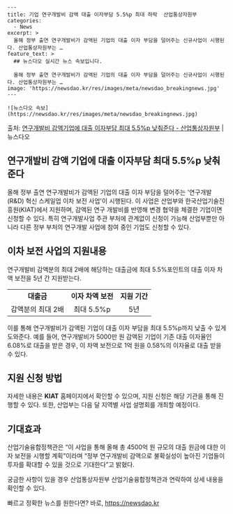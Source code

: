     ---
    title: 기업 연구개발비 감액 대출 이자부담 5.5%p 최대 하락  산업통상자원부
    categories:
      - News
    excerpt: >
      올해 정부 출연 연구개발비가 감액된 기업의 대출 이자 부담을 덜어주는 신규사업이 시행된다. 산업통상자원부는 …
    feature_text: >
      ## 뉴스다오 실시간 뉴스 속보입니다.
    
      올해 정부 출연 연구개발비가 감액된 기업의 대출 이자 부담을 덜어주는 신규사업이 시행된다. 산업통상자원부는 …
    image: 'https://newsdao.kr/res/images/meta/newsdao_breakingnews.jpg'
    ---
    
    ![뉴스다오 속보](https://newsdao.kr/res/images/meta/newsdao_breakingnews.jpg)

<p>출처: <a href="https://newsdao.kr/3023" rel="dofollow">연구개발비 감액기업에 대출 이자부담 최대 5.5%p 낮춰준다 - 산업통상자원부</a> | 뉴스다오</p>

<h2>연구개발비 감액 기업에 대출 이자부담 최대 5.5%p 낮춰준다</h2>

<p data-ke-size="size16">올해 정부 출연 연구개발비가 감액된 기업의 대출 이자 부담을 덜어주는 '연구개발(R&D) 혁신 스케일업 이차 보전 사업'이 시행된다. 이 사업은 산업부와 한국산업기술진흥원(KIAT)에서 지원하며, 감액된 연구 개발비를 반영해 변경 협약을 체결한 기업이면 신청할 수 있다. 특히 연구개발사업 주관 부처에 관계없이 신청이 가능해 산업부뿐만 아니라 다른 정부 부처의 연구개발 사업에 참여 중인 기업도 신청할 수 있다.</p>

<h2 data-ke-size="size26">이차 보전 사업의 지원내용</h2> 

<p data-ke-size="size16">연구개발비 감액분의 최대 2배에 해당하는 대출금에 최대 5.5%포인트의 대출 이자 차액 보전을 5년 간 지원받는다.</p>

<table>
	<tr>
		<td style="text-align: center; height: 17px;"><b>대출금</b></td>
		<td style="text-align: center; height: 17px;"><b>이자 차액 보전</b></td>
		<td style="text-align: center; height: 17px;"><b>지원 기간</b></td>
	</tr>
	<tr>
		<td style="text-align: center; height: 17px;">감액분의 최대 2배</td>
		<td style="text-align: center; height: 17px;">최대 5.5%p</td>
		<td style="text-align: center; height: 17px;">5년</td>
	</tr>
</table>

<p data-ke-size="size16">이를 통해 연구개발비가 감액된 기업이 대출 이자 부담을 최대 5.5%p까지 낮출 수 있게 도와준다. 예를 들어, 연구개발비가 5000만 원 감액된 기업이 기존 대출 이자율인 6.08%로 대출을 받은 경우, 이 차액 보전으로 1억 원을 0.58%의 이자율로 대출 받을 수 있다.</p>

<h2 data-ke-size="size26">지원 신청 방법</h2>

<p data-ke-size="size16">자세한 내용은 <b>KIAT</b> 홈페이지에서 확인할 수 있으며, 지원 신청은 해당 기관을 통해 진행할 수 있다. 또한, 산업부는 다음 달 지역별 사업 설명회를 개최할 예정이다.</p>

<h2 data-ke-size="size26">기대효과</h2>

<p data-ke-size="size16">산업기술융합정책관은 “이 사업을 통해 올해 총 4500억 원 규모의 대출 원금에 대한 이자 보전을 시행할 계획”이라며 “정부 연구개발비 감액으로 불확실성이 높아진 기업들이 투자를 확대할 수 있을 것으로 기대한다”고 밝혔다.</p>

<p data-ke-size="size16">궁금한 사항이 있을 경우 산업통상자원부 산업기술융합정책관과 연락하여 상세 내용을 확인할 수 있다.</p>

<p data-ke-size="size16"></p>
 

빠르고 정확한 뉴스를 원한다면? 바로, <a href="https://newsdao.kr" rel="dofollow">https://newsdao.kr</a>


    
